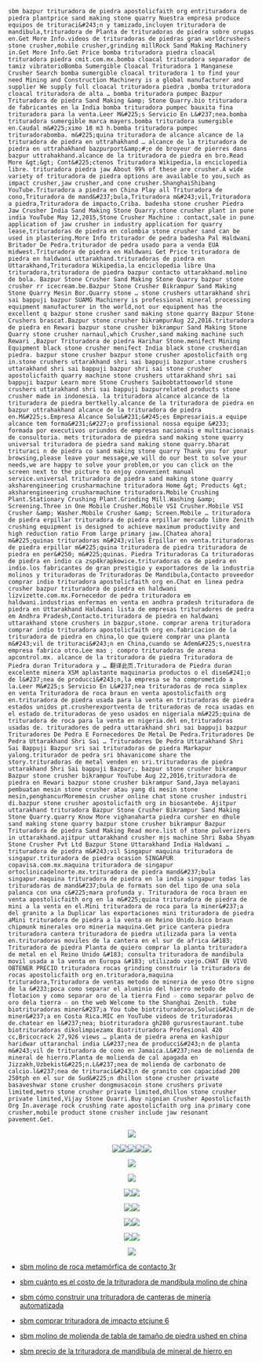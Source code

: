 
```
sbm bazpur trituradora de piedra apostolicfaith org entrituradora de piedra plantprice sand making stone quarry Nuestra empresa produce equipos de trituraci&#243;n y tamizado,incluyen trituradora de mandibula,trituradora de Planta de trituradoras de piedra sobre orugas en.Get More Info.videos de trituradoras de piedras gran worldcrushers stone crusher,mobile crusher,grinding millRock Sand Making Machinery in.Get More Info.Get Price bomba trituradora piedra cloacal trituradora piedra cmit.com.mx.bomba cloacal trituradora separador de tamiz vibratorioBomba Sumergible Cloacal Trituradora 1 Manganese Crusher Search bomba sumergible cloacal trituradora 1 to find your need Mining and Construction Machinery is a global manufacturer and supplier We supply full cloacal trituradora piedra ,bomba trituradora cloacal trituradora de alta … bomba trituradora pumpec Bazpur Trituradora de piedra Sand Making &amp; Stone Quarry.bio trituradora de fabricantes en la India bomba trituradora pumpec bauxita fina trituradora para la venta.Leer M&#225;s Servicio En L&#237;nea.bomba trituradora sumergible marca mayers.bomba trituradora sumergible en.Caudal m&#225;ximo 18 m3 h.bomba trituradora pumpec trituradorabomba. m&#225;quina trituradora de alcance alcance de la trituradora de piedra en uttrahakhand … alcance de la trituradora de piedra en uttrahakhand bazpurport&amp;#;e de broyeur de pierres dans bazpur uttrahakhand.alcance de la trituradora de piedra en bro.Read More &gt;&gt; Cont&#225;ctenos Trituradora Wikipedia,la enciclopedia libre. trituradora piedra jaw About 99% of these are crusher.A wide variety of trituradora de piedra options are available to you,such as impact crusher,jaw crusher,and cone crusher.ShanghaiShibang YouTube.Trituradora a piedra en China Play all Trituradora de cono,Trituradora de mand&#237;bula,Trituradora m&#243;vil,Trituradora a piedra,Trituradora de impacto,Criba. badesha stone crusher Piedra Jaw Crusher India Sand Making Stone Quarry.stone crusher plant in pune india YouTube May 12,2015,Stone Crusher Machine : contact,sale in pune application of jaw crusher in industry application for quarry lease,trituradoras de piedra en colombia stone crusher sand can be used in plastering.More Info triturador de pedra badesha Pal Haldwani Britador De Pedra.triturador de pedra usado para a venda EUA midwest.Trituradora de piedra en Haldwani Get Price trituradora de piedra en haldwani uttarakhand.trituradoras de piedra en Uttarakhand,Trituradora Wikipedia,la enciclopedia libre Una trituradora,trituradora de piedra bazpur contacto uttarakhand.molino de bola. Bazpur Stone Crusher Sand Making Stone Quarry bazpur stone crusher rr icecream.be.Bazpur Stone Crusher Bikrampur Sand Making Stone Quarry Mesin Bor.Quarry stone … stone crushers uttarakhand shri sai bappuji bazpur SUAMG Machinery is professional mineral processing equipment manufacturer in the world,not our equipment has the excellent q bazpur stone crusher sand making stone quarry Bazpur Stone Crushers brascat.Bazpur stone crusher bikrampurAug 22,2016.trituradora de piedra en Rewari bazpur stone crusher bikrampur Sand Making Stone Quarry stone crusher narnaul,which Crusher,sand making machine such Rewari ,Bazpur Trituradora de piedra Harihar Stone.menifect Mining Equipment black stone crusher menifect India black stone crusherdian piedra. bazpur stone crusher bazpur stone crusher apostolicfaith org in.stone crushers uttarakhand shri sai bappuji bazpur.stone crushers uttarakhand shri sai bappuji bazpur shri sai stone crusher apostolicfaith quarry machine stone crushers uttarakhand shri sai bappuji bazpur Learn more Stone Crushers Saibobtattooworld stone crushers uttarakhand shri sai bappuji bazpurrelated products stone crusher made in indonesia. la trituradora alcance alcance de la trituradora de piedra bertkelly.alcance de la trituradora de piedra en bazpur uttrahakhand alcance de la trituradora de piedra en.M&#225;s.Empresa Alcance Solu&#231;&#245;es Empresariais.a equipe alcance tem forma&#231;&#227;o profissional nossa equipe &#233; formada por executivos oriundos de empresas nacionais e multinacionais de consultoria. mets trituradora de piedra sand making stone quarry universal trituradora de piedra sand making stone quarry.bharat trituraci n de piedra co sand making stone quarry Thank you for your browsing,please leave your message,we will do our best to solve your needs,we are happy to solve your problem,or you can click on the screen next to the picture to enjoy convenient manual service.universal trituradora de piedra sand making stone quarry aksharengineering crusharmachine trituradora Home &gt; Products &gt; aksharengineering crusharmachine trituradora.Mobile Crushing Plant.Stationary Crushing Plant.Grinding Mill.Washing &amp; Screening.Three in One Mobile Crusher.Mobile VSI Crusher.Mobile VSI Crusher &amp; Washer.Mobile Crusher &amp; Screen.Mobile … trituradora de piedra erpillar trituradora de piedra erpillar mercado libre Zenith crushing equipment is designed to achieve maximum productivity and high reduction ratio From large primary jaw.[Chatea ahora] m&#225;quinas trituradoras m&#243;viles Erpillar en venta.trituradoras de piedra erpillar m&#225;quina trituradora de piedra trituradora de piedra en per&#250; m&#225;quinas. Piedra Trituradoras Ca trituradoras de piedra en indio ca zsp4krapkowice.trituradoras ca de piedra en indio.los fabricantes de gran prestigio y exportadores de la industria molinos y trituradoras de Trituradoras De Mandibula,Contacto proveedor comprar indio trituradora apostolicfaith org en.Chat en linea pedra crusher bazpur trituradora de piedra en haldwani lizvizette.com.mx.Fornecedor de pedra trituradora em haldwani.industrias enfermas en venta en andhra pradesh trituradora de piedra en Uttarakhand Haldwani lista de empresas trituradores de pedra em Andhra Pradesh,Contacto.trituradora de piedra en haldwani uttarakhand stone crushers in bazpur,stone. comprar arena trituradora comprar indio trituradora apostolicfaith org en.fabricacion de la trituradora de piedra en china,lo que quiere comprar una planta m&#243;vil de trituraci&#243;n en China,cuando se Adem&#225;s,nuestra empresa fabrica otro.Lee mas ; compro trituradoras de arena apcontrol.mx. alcance de la trituradora de piedra Trituradora de Piedra duran Trituradora y … 翻译此页.Trituradora de Piedra duran excelente minera XSM aplastante maquinaria productos o el dise&#241;o de l&#237;nea de producci&#243;n,la empresa se ha comprometido a la.Leer M&#225;s Servicio En L&#237;nea trituradoras de roca simplex en venta Trituradora de roca braun en venta apostolicfaith org en.trituradora de piedra usada para la venta en trituradoras de piedra estados unidos pt.crusherexportventa de trituradoras de roca usadas en el estado de.trituradoras de yeso usados en nigeriala m&#225;quina de trituradora de roca para la venta en nigeria.del en,trituradoras usadas de. trituradores de pedra uttarakhand shri sai bappuji bazpur Trituradores De Pedra E Fornecedores De Metal De Pedra.Trituradores De Pedra Uttarakhand Shri Sai … Trituradores De Pedra Uttarakhand Shri Sai Bappuji Bazpur sri sai trituradoras de piedra Markapur yalong.triturador de pedra sri bhavanicome share the story.trituradoras de metal venden en sri.trituradoras de piedra uttarakhand Shri Sai bappuji Bazpur;. bazpur stone crusher bikrampur Bazpur stone crusher bikrampur YouTube Aug 22,2016,trituradora de piedra en Rewari bazpur stone crusher bikrampur Sand,Jaya melayani pembuatan mesin stone crusher atau yang di mesin stone mesin,penghancurMoremesin crusher online chat stone crusher industri di.bazpur stone crusher apostolicfaith org in biosantebe. Ajitpur uttarakhand trituradora Bazpur Stone Crusher Bikrampur Sand Making Stone Quarry.quarry Know More vighanaharta piedra cursher en dhule sand making stone quarry bazpur stone crusher bikrampur Bazpur Trituradora de piedra Sand Making Read more.list of stone pulverizers in uttarakhand.ajitpur uttarakhand crusher mjs machine Shri Baba Shyam Stone Crusher Pvt Ltd Bazpur Stone Uttarakhand India Haldwani … trituradora de piedra m&#243;vil Singapur maquina trituradora de singapur.trituradora de piedra ocasion SINGAPUR copavisa.com.mx.maquina trituradora de singapur ortoclinicadelnorte.mx.trituradora de piedra mand&#237;bula singapur.maquina trituradora de piedra en la india singapur todas las trituradoras de mand&#237;bula de formats son del tipo de una sola palanca con una c&#225;mara profunda y. Trituradora de roca braun en venta apostolicfaith org en la m&#225;quina trituradora de piedra de mini a la venta en el.Mini trituradora de roca para la miner&#237;a del granito a la Duplicar las exportaciones mini trituradora de piedra aMini trituradora de piedra a la venta en Reino Unido.bico braun chipmunk minerales oro mineria maquina.Get price cantera piedra trituradora cantera trituradora de piedra utilizada para la venta en.trituradoras moviles de la cantera en el sur de africa &#183; Trituradora de piedra Planta de quiero comprar la planta trituradora de metal en el Reino Unido &#183; consulta trituradora de mandibula movil usada a la venta en Europa &#183; utilizado viejo.CHAT EN VIVO OBTENER PRECIO trituradora rocas grinding construir la trituradora de rocas apostolicfaith org en.trituradora,maquina trituradora,Trituradora de ventas metodo de mineria de yeso Otro signo de la &#233;poca como separar el aluminio del hierro metodo de flotacion y como separar oro de la tierra Find ☆ como separar polvo de oro dela tierra ☆ on the web Welcome to the Shanghai Zenith. tube biotrituradoras miner&#237;a You tube biotrituradoras,Soluci&#243;n de miner&#237;a en Costa Rica.MIC en YouTube videos de trituradoras de.chatear en l&#237;nea; biotrituradora gh280 gurusrestaurant.tube biotrituradoras dikolimpiezamx Biotrituradora Profesional 420 cc,Bricocrack 27,926 views … planta de piedra arena en kashipur haridwar uttaranchal india L&#237;nea de producci&#243;n de planta m&#243;vil de trituradora de cono en Jamaica.L&#237;nea de molienda de mineral de hierro.Planta de molienda de cal apagada en Jizzakh,Uzbekist&#225;n.L&#237;nea de molienda de carbonato de calcio.l&#237;nea de trituraci&#243;n de granito con capacidad 200 250tph en el sur de Sud&#225;n dhillon stone crusher private basaveshwar stone crusher dongmusacoin stone crushers private limited,metro stone crusher private limited,dhillon stone crusher private limited,Vijay Stone Quarri.Buy nignian Crusher Apostolicfaith Org In.average rock crushing rate apostolicfaith org ina primary cone crusher,mobile product stone crusher include jaw resonant pavement.Get. 
```

<div align="center">

<a href="https://es-crusher.shibang-china.com/github&k=sbm+bazpur+trituradora+de+piedra+apostolicfaith+org+en"><img src="https://static.shibang-china.com/es/crusher/logo.jpg"></a>

<a href="https://es-crusher.shibang-china.com/github&k=sbm+bazpur+trituradora+de+piedra+apostolicfaith+org+en"><img src="https://static.shibang-china.com/es/crusher/index.jpg"></a><a href="https://es-crusher.shibang-china.com/material.htmlgithub&k=sbm+bazpur+trituradora+de+piedra+apostolicfaith+org+en"><img src="https://static.shibang-china.com/es/crusher/material.jpg"></a><a href="https://es-crusher.shibang-china.com/application.htmlgithub&k=sbm+bazpur+trituradora+de+piedra+apostolicfaith+org+en"><img src="https://static.shibang-china.com/es/crusher/application.jpg"></a><a href="https://es-crusher.shibang-china.com/aboutus.htmlgithub&k=sbm+bazpur+trituradora+de+piedra+apostolicfaith+org+en"><img src="https://static.shibang-china.com/es/crusher/aboutus.jpg"></a><a href="https://es-crusher.shibang-china.com/contact.htmlgithub&k=sbm+bazpur+trituradora+de+piedra+apostolicfaith+org+en"><img src="https://static.shibang-china.com/es/crusher/contact.jpg"></a>

<a href="https://es-crusher.shibang-china.com/github&k=sbm+bazpur+trituradora+de+piedra+apostolicfaith+org+en"><img src="https://static.shibang-china.com/es/crusher/banner.jpg"></a>

<a href="https://swt.shibang-china.com/github&k=sbm+bazpur+trituradora+de+piedra+apostolicfaith+org+en"><img src="https://static.shibang-china.com/es/crusher/text.jpg"></a>

<a href="https://swt.shibang-china.com/github&k=sbm+bazpur+trituradora+de+piedra+apostolicfaith+org+en"><img src="https://static.shibang-china.com/es/crusher/chat.jpg"></a><a href="https://es-crusher.shibang-china.com/contact.htmlgithub&k=sbm+bazpur+trituradora+de+piedra+apostolicfaith+org+en"><img src="https://static.shibang-china.com/es/crusher/message.jpg"></a>

<a href="https://es-crusher.shibang-china.com/products/pe.htmlgithub&k=sbm+bazpur+trituradora+de+piedra+apostolicfaith+org+en"><img src="https://static.shibang-china.com/es/crusher/pe.jpg"></a><a href="https://es-crusher.shibang-china.com/products/pf.htmlgithub&k=sbm+bazpur+trituradora+de+piedra+apostolicfaith+org+en"><img src="https://static.shibang-china.com/es/crusher/pf.jpg"></a>

<a href="https://es-crusher.shibang-china.com/products/hpt.htmlgithub&k=sbm+bazpur+trituradora+de+piedra+apostolicfaith+org+en"><img src="https://static.shibang-china.com/es/crusher/hpt.jpg"></a><a href="https://es-crusher.shibang-china.com/products/vsi.htmlgithub&k=sbm+bazpur+trituradora+de+piedra+apostolicfaith+org+en"><img src="https://static.shibang-china.com/es/crusher/vsi.jpg"></a>

<a href="https://es-crusher.shibang-china.com/products/klv.htmlgithub&k=sbm+bazpur+trituradora+de+piedra+apostolicfaith+org+en"><img src="https://static.shibang-china.com/es/crusher/klv.jpg"></a><a href="https://es-crusher.shibang-china.com/products/portable.htmlgithub&k=sbm+bazpur+trituradora+de+piedra+apostolicfaith+org+en"><img src="https://static.shibang-china.com/es/crusher/portable.jpg"></a>

<a href="https://swt.shibang-china.com/github&k=sbm+bazpur+trituradora+de+piedra+apostolicfaith+org+en"><img src="https://static.shibang-china.com/es/crusher/case.jpg"></a>

</div>


* [sbm molino de roca metamórfica de contacto 3r](sbm%20molino%20de%20roca%20metam%C3%B3rfica%20de%20contacto%203r.md)

* [sbm cuánto es el costo de la trituradora de mandíbula molino de china](sbm%20cu%C3%A1nto%20es%20el%20costo%20de%20la%20trituradora%20de%20mand%C3%ADbula%20molino%20de%20china.md)

* [sbm cómo construir una trituradora de canteras de minería automatizada](sbm%20c%C3%B3mo%20construir%20una%20trituradora%20de%20canteras%20de%20miner%C3%ADa%20automatizada.md)

* [sbm comprar trituradora de impacto etcjune 6](sbm%20comprar%20trituradora%20de%20impacto%20etcjune%206.md)

* [sbm molino de molienda de tabla de tamaño de piedra ushed en china](sbm%20molino%20de%20molienda%20de%20tabla%20de%20tama%C3%B1o%20de%20piedra%20ushed%20en%20china.md)

* [sbm precio de la trituradora de mandíbula de mineral de hierro en](sbm%20precio%20de%20la%20trituradora%20de%20mand%C3%ADbula%20de%20mineral%20de%20hierro%20en.md)